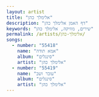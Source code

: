 ```yaml
---
layout: artist
title: "אלימלך כהן"
description: "דף האמן אלימלך כהן"
keywords: "שירים, מוזיקה, אלימלך כהן"
permalink: /artists/אלימלך-כהן/
songs:
  - number: "55418"
    name: "אמא תודה"
    album: "סינגלים"
    artist: "אלימלך כהן"
  - number: "55419"
    name: "עובר ושב"
    album: "סינגלים"
    artist: "אלימלך כהן"
---
```

